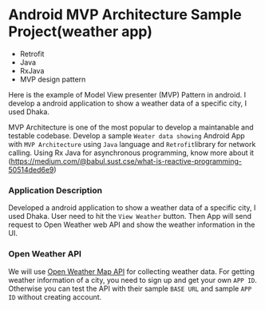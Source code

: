 # Android MVP Architecture Sample Project(weather app)

* Retrofit
* Java
* RxJava
* MVP design pattern


Here is the example of Model View presenter (MVP) Pattern in android.
I develop a android application to show a weather data of a specific city, I used Dhaka. 


MVP Architecture is one of the most popular  to develop a maintanable and testable codebase. Develop a sample `Weater data showing` Android App with `MVP Architecture` using `Java` language and `Retrofit`library for network calling. Using Rx Java for asynchronous programming, know more about it (https://medium.com/@babul.sust.cse/what-is-reactive-programming-50514ded6e9)



### Application Description
Developed a android application to show a weather data of a specific city, I used Dhaka. User need to hit the `View Weather` button. Then App will send request to Open Weather web API and show the weather information in the UI.

### Open Weather API
We will use [Open Weather Map API](https://openweathermap.org/api) for collecting weather data. For getting weather information of a city, you need to sign up and get your own `APP ID`. Otherwise you can test the API with their sample `BASE URL` and sample `APP ID` without creating account.

